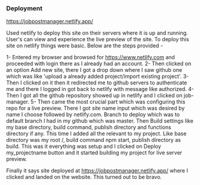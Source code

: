 

### Deployment

https://jobpostmanager.netlify.app/

Used netlify to deploy this site on their servers where it is up and running. User's can view and experience the live preview of the site.
To deploy this site on netlify things were basic. Below are the steps provided -

1- Entered my browser and browsed for https://www.netlify.com and proceeded with login there as I already had an account.
2- Then clicked on an option Add new site, there I got a drop down where I saw github one which was like 'upload a already added project/import existing project'.
3- Then I clicked on it then it redirected me to github servers to authenticate me and there I logged in got back to netlify with message like authorized.
4- Then I got all the github repository showed up in netlify and I clicked on job-manager.
5- Then came the most crucial part which was configuring this repo for a live preview. There I got site name input which was desired by name I choose followed by netlify.com. Branch to deploy which was to default branch I had in my github which was master. Then Build settings like my base directory, build command, publish directory and functions directory if any. This time I added all the relevant to my project. Like base directory was my root /, build command npm start, publish directory as build. This was it everything was setup and I clicked on Deploy my_projectname button and it started building my project for live server preview.

Finally it says site deployed at https://jobpostmanager.netlify.app/ where I clicked and landed on the website. This turned out to be bravo.


